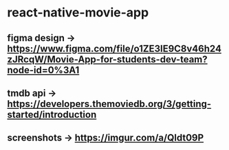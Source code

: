 # react-native-movie-app 

## figma design -> https://www.figma.com/file/o1ZE3IE9C8v46h24zJRcqW/Movie-App-for-students-dev-team?node-id=0%3A1

## tmdb api -> https://developers.themoviedb.org/3/getting-started/introduction

## screenshots -> https://imgur.com/a/Qldt09P

